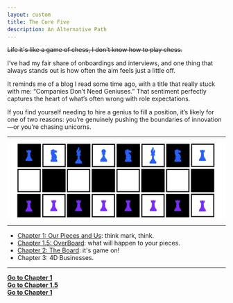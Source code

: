 ```yaml
---
layout: custom
title: The Core Five
description: An Alternative Path
---
```


~~Life it's like a game of chess, I don't know how to play chess.~~

I’ve had my fair share of onboardings and interviews, and one thing that always stands out is how often the aim feels just a little off.

It reminds me of a blog I read some time ago, with a title that really stuck with me: “Companies Don’t Need Geniuses.” That sentiment perfectly captures the heart of what’s often wrong with role expectations.

If you find yourself needing to hire a genius to fill a position, it’s likely for one of two reasons: you’re genuinely pushing the boundaries of innovation—or you’re chasing unicorns.


---

<img class="myImg" src="../images/headers/cian-chess-board-v2.png" alt="cian-chess-board" style="border: 0px solid #000; border-radius: 1px; padding: 0px; cursor: pointer;">

---

- [Chapter 1: Our Pieces and Us](/pages/thesis-the-core-five-1.md): think mark, think.
- [Chapter 1.5: OverBoard](/pages/thesis-the-core-five-1.5.md): what will happen to your pieces.
- [Chapter 2: The Board](/pages/thesis-the-core-five-2.md): it's game on!
-  Chapter 3: 4D Businesses.


---

<div class="ds-button-container">
  <a href="/pages/thesis-the-core-five-1" class="ds-button right-button"><strong>Go to Chapter 1</strong></a>
</div>

<div class="ds-button-container">
  <a href="/pages/thesis-the-core-five-1.5" class="ds-button right-button"><strong>Go to Chapter 1.5</strong></a>
</div>

<div class="ds-button-container">
  <a href="/pages/thesis-the-core-five-2" class="ds-button right-button"><strong>Go to Chapter 1</strong></a>
</div>
